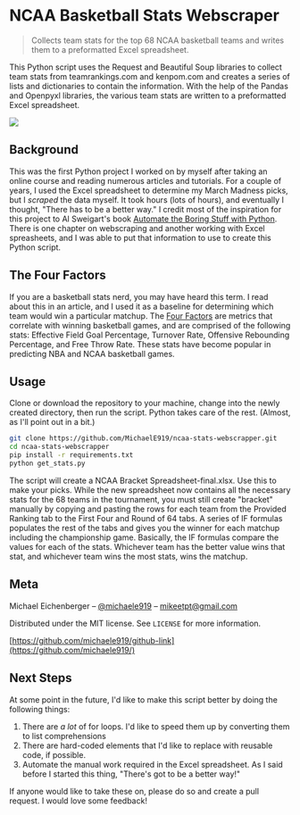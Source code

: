 # NCAA Basketball Stats Webscraper
> Collects team stats for the top 68 NCAA basketball teams and writes them to a preformatted Excel spreadsheet.

This Python script uses the Request and Beautiful Soup libraries to collect team stats from teamrankings.com and kenpom.com and creates a series of lists and dictionaries to contain the information.
With the help of the Pandas and Openpyxl libraries, the various team stats are written to a preformatted Excel spreadsheet.

![](header.png)

## Background

This was the first Python project I worked on by myself after taking an online course and reading numerous articles and tutorials. For a couple of years, I used the Excel spreadsheet to determine my March Madness picks, but I *scraped* the data myself. It took hours (lots of hours), and eventually I thought, "There has to be a better way."
I credit most of the inspiration for this project to Al Sweigart's book [Automate the Boring Stuff with Python](http://automatetheboringstuff.com/). There is one chapter on webscraping and another working with Excel spreasheets, and I was able to put that information to use to create this Python script.

## The Four Factors

If you are a basketball stats nerd, you may have heard this term. I read about this in an article, and I used it as a baseline for determining which team would win a particular matchup. The [Four Factors](https://www.nbastuffer.com/analytics101/four-factors/) are metrics that correlate with winning basketball games, and are comprised of the following stats: Effective Field Goal Percentage, Turnover Rate, Offensive Rebounding Percentage, and Free Throw Rate. These stats have become popular in predicting NBA and NCAA basketball games.

## Usage

Clone or download the repository to your machine, change into the newly created directory, then run the script. Python takes care of the rest. (Almost, as I'll point out in a bit.)

```sh
git clone https://github.com/MichaelE919/ncaa-stats-webscrapper.git
cd ncaa-stats-webscrapper
pip install -r requirements.txt
python get_stats.py
```
The script will create a NCAA Bracket Spreadsheet-final.xlsx. Use this to make your picks. While the new spreadsheet now contains all the necessary stats for the 68 teams in the tournament, you must still create "bracket" manually by copying and pasting the rows for each team from the Provided Ranking tab to the First Four and Round of 64 tabs. A series of IF formulas populates the rest of the tabs and gives you the winner for each matchup including the championship game. 
Basically, the IF formulas compare the values for each of the stats. Whichever team has the better value wins that stat, and whichever team wins the most stats, wins the matchup.

## Meta

Michael Eichenberger – [@michaele919](https://twitter.com/michaele919) – mikeetpt@gmail.com

Distributed under the MIT license. See ``LICENSE`` for more information.

[https://github.com/michaele919/github-link](https://github.com/michaele919/)

## Next Steps

At some point in the future, I'd like to make this script better by doing the following things:

1. There are *a lot* of for loops. I'd like to speed them up by converting them to list comprehensions
2. There are hard-coded elements that I'd like to replace with reusable code, if possible.
3. Automate the manual work required in the Excel spreadsheet. As I said before I started this thing, "There's got to be a better way!"

If anyone would like to take these on, please do so and create a pull request. I would love some feedback!
